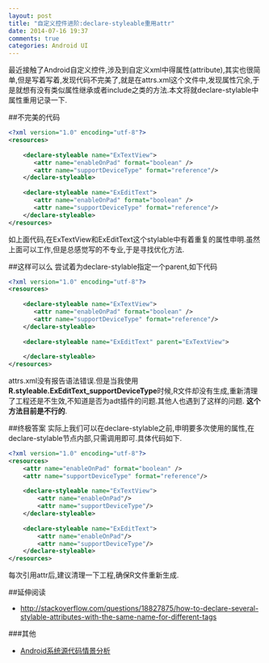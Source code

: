 ```yaml
---
layout: post
title: "自定义控件进阶:declare-styleable重用attr"
date: 2014-07-16 19:37
comments: true
categories: Android UI
---
```


最近接触了Android自定义控件,涉及到自定义xml中得属性(attribute),其实也很简单,但是写着写着,发现代码不完美了,就是在attrs.xml这个文件中,发现属性冗余,于是就想有没有类似属性继承或者include之类的方法.本文将就declare-stylable中属性重用记录一下.
<!--more-->
##不完美的代码
```xml
<?xml version="1.0" encoding="utf-8"?>
<resources>
	
    <declare-styleable name="ExTextView">
       <attr name="enableOnPad" format="boolean" />
	   <attr name="supportDeviceType" format="reference"/>
    </declare-styleable>
    
    <declare-styleable name="ExEditText">
       <attr name="enableOnPad" format="boolean" />
	   <attr name="supportDeviceType" format="reference"/>	
    </declare-styleable>
</resources>
```
如上面代码,在ExTextView和ExEditText这个stylable中有着重复的属性申明.虽然上面可以工作,但是总感觉写的不专业,于是寻找优化方法.

##这样可以么
尝试着为declare-stylable指定一个parent,如下代码
```xml
<?xml version="1.0" encoding="utf-8"?>
<resources>
	
    <declare-styleable name="ExTextView">
       <attr name="enableOnPad" format="boolean" />
	   <attr name="supportDeviceType" format="reference"/>
    </declare-styleable>
    
    <declare-styleable name="ExEditText" parent="ExTextView">
       	
    </declare-styleable>
</resources>
```
attrs.xml没有报告语法错误.但是当我使用**R.styleable.ExEditText_supportDeviceType**时候,R文件却没有生成,重新清理了工程还是不生效,不知道是否为adt插件的问题.其他人也遇到了这样的问题. **这个方法目前是不行的**.

##终极答案
实际上我们可以在declare-stylable之前,申明要多次使用的属性,在declare-stylable节点内部,只需调用即可.具体代码如下.
```xml
<?xml version="1.0" encoding="utf-8"?>
<resources>
	<attr name="enableOnPad" format="boolean" />
	<attr name="supportDeviceType" format="reference"/>
	
    <declare-styleable name="ExTextView">
        <attr name="enableOnPad"/>
        <attr name="supportDeviceType"/>
    </declare-styleable>
    
    <declare-styleable name="ExEditText">
        <attr name="enableOnPad"/>
		<attr name="supportDeviceType"/>	
    </declare-styleable>
</resources>
```
每次引用attr后,建议清理一下工程,确保R文件重新生成.

##延伸阅读
  * http://stackoverflow.com/questions/18827875/how-to-declare-several-stylable-attributes-with-the-same-name-for-different-tags
 
###其他
  * <a href="http://www.amazon.cn/gp/product/B009OLU8EE/ref=as_li_tf_tl?ie=UTF8&camp=536&creative=3200&creativeASIN=B009OLU8EE&linkCode=as2&tag=droidyue-23">Android系统源代码情景分析</a><img src="http://ir-cn.amazon-adsystem.com/e/ir?t=droidyue-23&l=as2&o=28&a=B009OLU8EE" width="1" height="1" border="0" alt="" style="border:none !important; margin:0px !important;" />
